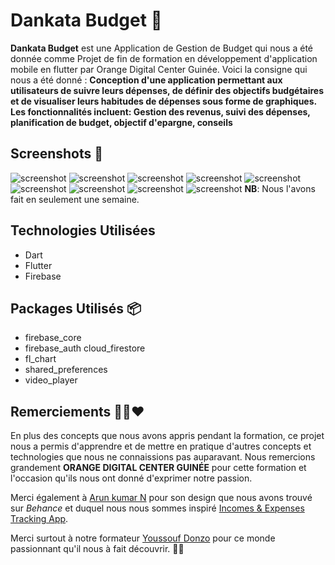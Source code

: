 # Dankata Budget 💸
**Dankata Budget** est une Application de Gestion de Budget qui nous a été donnée comme Projet de fin de formation en développement d'application mobile en flutter par Orange Digital Center Guinée. 
Voici la consigne qui nous a été donné : 
**Conception d'une application permettant aux utilisateurs de suivre leurs dépenses, de définir des objectifs budgétaires et de visualiser leurs habitudes de dépenses sous forme de graphiques. Les fonctionnalités incluent: Gestion des revenus, suivi des dépenses, planification de budget, objectif d'epargne, conseils**

## Screenshots 📸
![screenshot](https://github.com/4n-d3er-git/Gestion-de-Budget/blob/main/assets/Screenshot_20240504-215239-portrait.png)
![screenshot](https://github.com/4n-d3er-git/Gestion-de-Budget/blob/main/assets/Screenshot_20240504-215256-portrait.png)
![screenshot](https://github.com/4n-d3er-git/Gestion-de-Budget/blob/main/assets/Screenshot_20240504-215304-portrait.png)
![screenshot](https://github.com/4n-d3er-git/Gestion-de-Budget/blob/main/assets/Screenshot_20240504-215057-portrait.png)
![screenshot](https://github.com/4n-d3er-git/Gestion-de-Budget/blob/main/assets/Screenshot_20240504-215214-portrait.png)
![screenshot](https://github.com/4n-d3er-git/Gestion-de-Budget/blob/main/assets/Screenshot_20240504-215112-portrait.png)
![screenshot](https://github.com/4n-d3er-git/Gestion-de-Budget/blob/main/assets/Screenshot_20240504-215122-portrait.png)
![screenshot](https://github.com/4n-d3er-git/Gestion-de-Budget/blob/main/assets/Screenshot_20240504-215128-portrait.png)
![screenshot](https://github.com/4n-d3er-git/Gestion-de-Budget/blob/main/assets/Screenshot_20240504-215348-portrait.png)
**NB**: Nous l'avons fait en seulement une semaine.
## Technologies Utilisées 
- Dart
- Flutter
- Firebase
## Packages Utilisés 📦 
- firebase_core
- firebase_auth
  cloud_firestore
- fl_chart
- shared_preferences
- video_player
## Remerciements 🙏🏾❤️
En plus des concepts que nous avons appris pendant la formation, ce projet nous a permis d'apprendre et de mettre en pratique d'autres concepts et technologies que nous ne connaissions pas auparavant.
Nous remercions grandement **ORANGE DIGITAL CENTER GUINÉE** pour cette formation et l'occasion qu'ils nous ont donné d'exprimer notre passion.

Merci également à [Arun kumar N](https://www.behance.net/arunkumar207) pour son design que nous avons trouvé sur *Behance* et duquel nous nous sommes inspiré [Incomes & Expenses Tracking App](https://www.behance.net/gallery/195082819/Income-Expense-Tracking-App?tracking_source=search_projects%7CBudget+App&l=46&log_shim_removal=1).

Merci surtout à notre formateur 
[Youssouf Donzo](https://github.com/Donzo24) pour ce monde passionnant qu'il nous à fait découvrir. 🙏🏾
